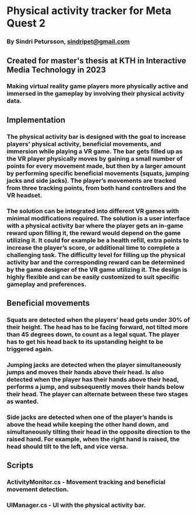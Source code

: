 # Physical activity tracker for Meta Quest 2
### By Sindri Petursson, sindripet@gmail.com

## Created for master's thesis at KTH in Interactive Media Technology in 2023
### Making virtual reality game players more physically active and immersed in the gameplay by involving their physical activity data.

## Implementation
### The physical activity bar is designed with the goal to increase players' physical activity, beneficial movements, and immersion while playing a VR game. The bar gets filled up as the VR player physically moves by gaining a small number of points for every movement made, but then by a larger amount by performing specific beneficial movements (squats, jumping jacks and side jacks). The player’s movements are tracked from three tracking points, from both hand controllers and the VR headset.

### The solution can be integrated into different VR games with minimal modifications required. The solution is a user interface with a physical activity bar where the player gets an in-game reward upon filling it, the reward would depend on the game utilizing it. It could for example be a health refill, extra points to increase the player’s score, or additional time to complete a challenging task. The difficulty level for filling up the physical activity bar and the corresponding reward can be determined by the game designer of the VR game utilizing it. The design is highly flexible and can be easily customized to suit specific gameplay and preferences.

## Beneficial movements
### Squats are detected when the players’ head gets under 30% of their height. The head has to be facing forward, not tilted more than 45 degrees down, to count as a legal squat. The player has to get his head back to its upstanding height to be triggered again.
### Jumping jacks are detected when the player simultaneously jumps and moves their hands above their head. Is also detected when the player has their hands above their head, performs a jump, and subsequently moves their hands below their head. The player can alternate between these two stages as wanted.
### Side jacks are detected when one of the player’s hands is above the head while keeping the other hand down, and simultaneously tilting their head in the opposite direction to the raised hand. For example, when the right hand is raised, the head should tilt to the left, and vice versa.

## Scripts
### ActivityMonitor.cs - Movement tracking and beneficial movement detection.
### UIManager.cs - UI with the physical activity bar.